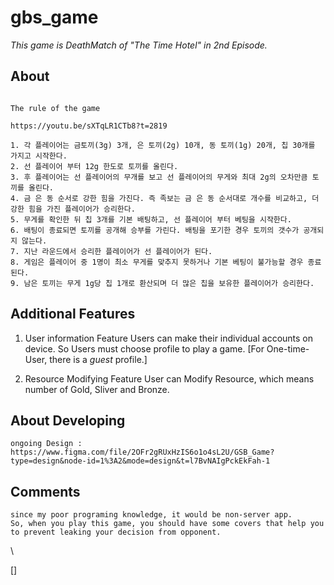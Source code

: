 # gbs_game

*This game is DeathMatch of "The Time Hotel" in 2nd Episode.*


## About

```

The rule of the game 

https://youtu.be/sXTqLR1CTb8?t=2819

1. 각 플레이어는 금토끼(3g) 3개, 은 토끼(2g) 10개, 동 토끼(1g) 20개, 칩 30개를 가지고 시작한다.
2. 선 플레이어 부터 12g 한도로 토끼를 올린다.
3. 후 플레이어는 선 플레이어의 무개를 보고 선 플레이어의 무게와 최대 2g의 오차만큼 토끼를 올린다.
4. 금 은 동 순서로 강한 힘을 가진다. 즉 족보는 금 은 동 순서대로 개수를 비교하고, 더 강한 힘을 가진 플레이어가 승리한다.
5. 무게를 확인한 뒤 칩 3개를 기본 배팅하고, 선 플레이어 부터 베팅을 시작한다.
6. 배팅이 종료되면 토끼를 공개해 승부를 가린다. 배팅을 포기한 경우 토끼의 갯수가 공개되지 않는다.
7. 지난 라운드에서 승리한 플레이어가 선 플레이어가 된다.
8. 게임은 플레이어 중 1명이 최소 무게를 맞추지 못하거나 기본 베팅이 불가능할 경우 종료된다.
9. 남은 토끼는 무게 1g당 칩 1개로 환산되며 더 많은 칩을 보유한 플레이어가 승리한다.

```


## Additional Features

1. User information Feature
    Users can make their individual accounts on device.
    So Users must choose profile to play a game.
    [For One-time-User, there is a *guest* profile.]

2. Resource Modifying Feature
    User can Modify Resource, which means number of Gold, Sliver and Bronze. 




## About Developing

```
ongoing Design : https://www.figma.com/file/2OFr2gRUxHzIS6o1o4sL2U/GSB_Game?type=design&node-id=1%3A2&mode=design&t=l7BvNAIgPckEkFah-1
```

## Comments

```
since my poor programing knowledge, it would be non-server app. 
So, when you play this game, you should have some covers that help you to prevent leaking your decision from opponent.
```






\



[]










































